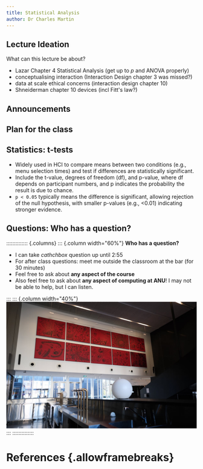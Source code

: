 ```yaml
---
title: Statistical Analysis
author: Dr Charles Martin
---
```


## Lecture Ideation

What can this lecture be about?

- Lazar Chapter 4 Statistical Analysis (get up to _p_ and ANOVA properly)
- conceptualising interaction (Interaction Design chapter 3 was missed?)
- data at scale ethical concerns (interaction design chapter 10)
- Shneiderman chapter 10 devices (incl Fitt's law?)

## Announcements

## Plan for the class


## Statistics: t-tests

- Widely used in HCI to compare means between two conditions (e.g., menu selection times) and test if differences are statistically significant.
- Include the t-value, degrees of freedom (df), and p-value, where df depends on participant numbers, and p indicates the probability the result is due to chance.
- `p < 0.05` typically means the difference is significant, allowing rejection of the null hypothesis, with smaller p-values (e.g., <0.01) indicating stronger evidence.


## Questions: Who has a question?

:::::::::::::: {.columns}
::: {.column width="60%"}
**Who has a question?**

- I can take _cathchbox_ question up until 2:55
- For after class questions: meet me outside the classroom at the bar (for 30 minutes)
- Feel free to ask about **any aspect of the course**
- Also feel free to ask about **any aspect of computing at ANU**! I may not be able to help, but I can listen.

:::
::: {.column width="40%"}
![Meet you _at the bar_ for questions. 🍸🥤🫖☕️ Unfortunately no drinks served! 🙃](img/kambri-bar.jpg)
:::
::::::::::::::

# References {.allowframebreaks}
